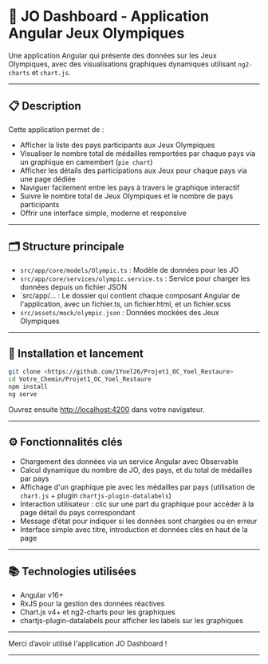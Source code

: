 
# 🏅 JO Dashboard - Application Angular Jeux Olympiques

Une application Angular qui présente des données sur les Jeux Olympiques, avec des visualisations graphiques dynamiques utilisant `ng2-charts` et `chart.js`.

---

## 📋 Description

Cette application permet de :

- Afficher la liste des pays participants aux Jeux Olympiques
- Visualiser le nombre total de médailles remportées par chaque pays via un graphique en camembert (`pie chart`)
- Afficher les détails des participations aux Jeux pour chaque pays via une page dédiée
- Naviguer facilement entre les pays à travers le graphique interactif
- Suivre le nombre total de Jeux Olympiques et le nombre de pays participants
- Offrir une interface simple, moderne et responsive

---

## 🗂️ Structure principale

- `src/app/core/models/Olympic.ts` : Modèle de données pour les JO
- `src/app/core/services/olympic.service.ts` : Service pour charger les données depuis un fichier JSON
- `src/app/... : Le dossier qui contient chaque composant Angular de l'application, avec un fichier.ts, un fichier.html, et un fichier.scss
- `src/assets/mock/olympic.json` : Données mockées des Jeux Olympiques

---

## 🚀 Installation et lancement

```bash
git clone <https://github.com/1Yoel26/Projet1_OC_Yoel_Restaure>
cd Votre_Chemin/Projet1_OC_Yoel_Restaure
npm install
ng serve
```

Ouvrez ensuite [http://localhost:4200](http://localhost:4200) dans votre navigateur.

---

## ⚙️ Fonctionnalités clés

- Chargement des données via un service Angular avec Observable
- Calcul dynamique du nombre de JO, des pays, et du total de médailles par pays
- Affichage d'un graphique pie avec les médailles par pays (utilisation de `chart.js` + plugin `chartjs-plugin-datalabels`)
- Interaction utilisateur : clic sur une part du graphique pour accéder à la page détail du pays correspondant
- Message d’état pour indiquer si les données sont chargées ou en erreur
- Interface simple avec titre, introduction et données clés en haut de la page


---

## 📚 Technologies utilisées

- Angular v16+
- RxJS pour la gestion des données réactives
- Chart.js v4+ et ng2-charts pour les graphiques
- chartjs-plugin-datalabels pour afficher les labels sur les graphiques


---

Merci d’avoir utilisé l'application JO Dashboard !  

---
